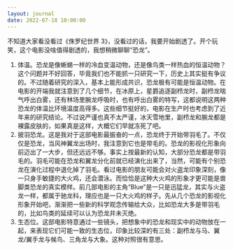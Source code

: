 ```yaml
---
layout: journal
date: 2022-07-18 10:00:00
---
```


不知道大家看没看过《侏罗纪世界 3》，没看过的话，我要开始剧透了。开个玩笑，这个电影没啥值得剧透的，我想稍微聊聊“恐龙”。

1. 体温。恐龙是像蜥蜴一样的冷血变温动物，还是像鸟类一样热血的恒温动物？这个问题并不好回答，毕竟我们也不能抓一只研究一下，历史上其实挺有争议的。不过随着研究的深入，基本上能形成共识，恐龙极有可能是恒温动物。在电影的开端我就注意到了几个细节，在冰原上，星爵追逐副栉龙时，副栉龙喘气呼出白雾，还有林场里腕龙呼吸时，也有呼出白雾的特写，这都说明这两种恐龙的体温比环境温度高得多。这些细节挺好的，电影在生产时也考虑到了近年来的研究结论。不过说严谨也真不太严谨，冰天雪地里，副栉龙和腕龙都是裸露皮肤的，如果真是这样，大概它们早就冻死了吧。
2. 披羽恐龙。这是我对于这部电影最振奋的一点，恐龙终于开始带羽毛了。不仅仅是恐龙，当风神翼龙出场时，我注意到它也是带毛的。恐龙的影视化形象向前迈出了一大步，但还远远不够。事实上按最新的认知，大部分恐龙都是带羽毛的。羽毛可能在恐龙和翼龙分化前就已经演化出来了，当然，可能有个别恐龙在演化过程中退化掉了羽毛。看过电影的朋友可能会对火盗龙印象深刻，像一只身手敏捷的大火鸡，还会潜泳。而恰恰是这种大火鸡的形象才更可能是兽脚类恐龙的真实模样。前几部电影的主角“Blue”是一只是迅猛龙，其实与火盗龙一样，都属于驰龙科，理应也是一只大火鸡的样子。先从几个恐龙的影视化形象开始吧，渐渐把一些新的科学观念传输给大众，比如恐龙大多是带羽毛的，比如鸟类的延续可以认为恐龙并未灭绝。
3. 生态位。这部电影特意通过一些镜头，把想象中的恐龙和现实中的动物放在一起，来表现它们可能一致的生态位，印象比较深的有三处：副栉龙与马、翼龙/翼手龙与候鸟、三角龙与大象。这种对照很有意思。
